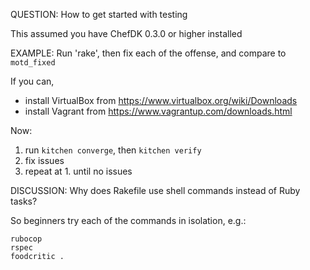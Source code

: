 QUESTION: How to get started with testing

This assumed you have ChefDK 0.3.0 or higher installed

EXAMPLE: Run 'rake', then fix each of the offense, and compare to `motd_fixed`

If you can,
* install VirtualBox from https://www.virtualbox.org/wiki/Downloads
* install Vagrant from https://www.vagrantup.com/downloads.html

Now:
1. run `kitchen converge`, then `kitchen verify`
2. fix issues
3. repeat at 1. until no issues


DISCUSSION: Why does Rakefile use shell commands instead of Ruby tasks?

So beginners try each of the commands in isolation, e.g.:

```shell
rubocop
rspec
foodcritic .
```
